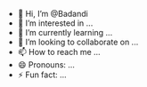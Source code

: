 - 👋 Hi, I’m @Badandi
- 👀 I’m interested in ...
- 🌱 I’m currently learning ...
- 💞️ I’m looking to collaborate on ...
- 📫 How to reach me ...
- 😄 Pronouns: ...
- ⚡ Fun fact: ...

<!---
Badandi/Badandi is a ✨ special ✨ repository because its `README.md` (this file) appears on your GitHub profile.
You can click the Preview link to take a look at your changes.
--->
